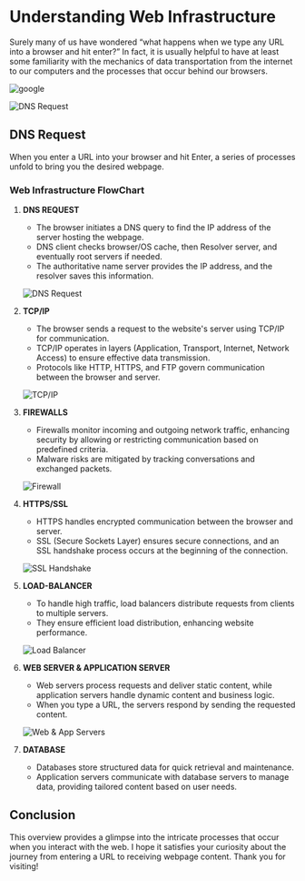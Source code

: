 # Understanding Web Infrastructure
Surely many of us have wondered “what happens when we type any URL into a browser and hit enter?” In fact, it is usually helpful to have at least some familiarity with the mechanics of data transportation from the internet to our computers and the processes that occur behind our browsers.

![google](https://lh3.googleusercontent.com/pw/ADCreHecEpP-RBaj1aX0-6Kl643uMYufzInR7hDFXM_DnqpBkx1QGZIQYskfOj9SWrMZnyDDfYNcbt6x9jxS7TvREbI2cUDJhDtGm1D2-KSnUS_o2TvZZ9Y3hz2INpICmg71WlDugWr51EZCqoGUFVUTtW02tUagRI8Gf3niWIRTqUSAa2yxwQrBKI54CAw-jvREcT_nm7JUGHkJxo_qGHZmtRNGAYZFdxs2I374VruS1qbJnBFsayXcZbaClyb-1KEMPAv0oueRNzV-HqcChnGCLa8Hf8UVnD9SN71A7vrpT6Gff2YTBQ86raT_pxHy2kAPs3txiHPri2dPTNKMtERBlgSTfnq0U8mER2K1cKq2bqG2P6SRs25FG_Vs3CIAYAZczzM3tSaMjTNtffEye-dGqRwDhJwOamuI-o53PLgaiH_ebNv10YOe6RNaquO6f83IPHAd8WCn-jjgF78eDyY85VCpWar8vro8hI9aHZb48EeI36EkHA0Suivk8woGv0-qM7_6srCdaurk6Dpz6gKeTYSR3XW3FGYFojbnaz4pY1fEuuvk5f0OH3NH6mn_UtCHhcs3uG2Qt8jK4JiGrBMVg2wZIP43NhHI8gsYBBEdQvZO_nJ2ErDtcJJNtU-i6yR8AEemdp7Y9lmgyzFFF8rb5omIMEzlRCQjsRwutlo4hd48HbjBEXnr6sHFucbuvGErCbbPKmERQuGPdSnfGddHYlO2l3zditbXZSPihKFzEFT7EFbiXQpX0yKY-TSfn2SCw18dMg2SV274xIE2Z2CEG4MoM8ktQuZjOlrltFVbM3YTlFsn55zs6Z6x4qUFdqYjtn8pP_L9Wheo25wij6jy0N0nTJrgKP8__BDB0MPftCeN1YY77rsfzTeaAJSvkBZNL6mh-GdAFNYJ3IqQXqskaZjjow=w720-h404-s-no?authuser=0)


 ![DNS Request](https://lh3.googleusercontent.com/pw/ADCreHeu0-NOcUW8CIJuERUKDKtTXRkJx1gdrE9Wny6ZrDuQHkcy3alNW5wa571mPIk7-6CtfB8bvq0eF4S4earFrBVDGGpoI5ENYVBfr2SmLGWA6G34TIvUTKsa6y8RIUqIHQ4XgT7UXne9zelNVJFysITA1IpzR9xJ9caAKC0QKImts6y-3lIIpeQFyiybe7gC68gN4R8k647PXBeTD0Dqgw_ReCZZEDLznpa069FEmUZCKmkiInTrqLjXFuzl_ZKRsHzJ_nKrsvHvo2-NuZfgUcyR5Drtn22Dg_ZF5krbr95luUwiYL4uspsXEF-5tfRv22qK_nhOcAh4_2UlUdiMoVJlWODiR69bkywCT9tSeO0mY5TKJeITLR1GCy21QglxHWPGuDdSpZiMGFEFfhU2u1AuMgjoRwUTB3poLk2YkaEufmgkgkRzt-u256qFQp263w0lFoqDIYCWWGLkkAmOy5GwehIl5jx3NayFnUyeRxPF5jAt4sO6WK8VdyzD3QO4o48UHF-3PJp9qdOr1O6VarQ-tyxFYmsc2OoWRssMYQhkWV0sic8s83lEyNb4CIhuZ0t0LvzoN3-KYrM5z5wfZRo3GcFziSOeg1Hzaqok53ccoaD72jK-YAiGt6jA9Jb6cF6uFaoQRu26Fxv2kP1eCVzxsKCV1YHQXR3yuFlkK02_QHsoUt1h9alBV4EUicVktOO6jF_yAfk1ul_jGHGTfHURQYJ8wkqZXpWe7dLZmQSAiEc7mAWCusRJQ9IZIUCOb-wat_5o65gOWDyeznn_HnExk4-5NAqQefhn92MlBwt0fflwSFRwUL160h16rNCFbeEfjc9Ag7viAF5egWn9yWyro2qj_kOHoNUBClPAhekkEOE0IKsojnXyjjYeKGFhfaBmNHE7aozWIq3b7i9MTnvvhw=w560-h759-s-no?authuser=0)

## DNS Request

When you enter a URL into your browser and hit Enter, a series of processes unfold to bring you the desired webpage.

### Web Infrastructure FlowChart

1. **DNS REQUEST**

   - The browser initiates a DNS query to find the IP address of the server hosting the webpage.
   - DNS client checks browser/OS cache, then Resolver server, and eventually root servers if needed.
   - The authoritative name server provides the IP address, and the resolver saves this information.

   ![DNS Request](https://photos.google.com/photo/AF1QipOCNksiJ08wWLc-AfGiFx7noWxKfl2LrBSXTQSN)

2. **TCP/IP**

   - The browser sends a request to the website's server using TCP/IP for communication.
   - TCP/IP operates in layers (Application, Transport, Internet, Network Access) to ensure effective data transmission.
   - Protocols like HTTP, HTTPS, and FTP govern communication between the browser and server.

   ![TCP/IP](https://photos.google.com/photo/AF1QipO98i7zjpdOprhyNrVdcawC44G8Cu6rPgMLT47d)

3. **FIREWALLS**

   - Firewalls monitor incoming and outgoing network traffic, enhancing security by allowing or restricting communication based on predefined criteria.
   - Malware risks are mitigated by tracking conversations and exchanged packets.

   ![Firewall](https://photos.google.com/photo/AF1QipOEmeOjpLVRLmVDR3Ad3mCp1eWlNBkxn2rrl0oe)

4. **HTTPS/SSL**

   - HTTPS handles encrypted communication between the browser and server.
   - SSL (Secure Sockets Layer) ensures secure connections, and an SSL handshake process occurs at the beginning of the connection.

   ![SSL Handshake](https://media.licdn.com/dms/image/C4D12AQHCYoiG2PNQBA/article-cover_image-shrink_600_2000/0/1520203424571?e=2147483647&v=beta&t=lDIn6zV0TTjh4vYwkVcaOcH43dwg4XSr8b4VSYtO6Tk)

5. **LOAD-BALANCER**

   - To handle high traffic, load balancers distribute requests from clients to multiple servers.
   - They ensure efficient load distribution, enhancing website performance.

   ![Load Balancer](https://www.netscaler.com/content/dam/netscaler/images/graphics/infographics/what-is-load-balancing.png)

6. **WEB SERVER & APPLICATION SERVER**

   - Web servers process requests and deliver static content, while application servers handle dynamic content and business logic.
   - When you type a URL, the servers respond by sending the requested content.

   ![Web & App Servers](https://i.ytimg.com/vi/thJSev60yfg/maxresdefault.jpg)

7. **DATABASE**

   - Databases store structured data for quick retrieval and maintenance.
   - Application servers communicate with database servers to manage data, providing tailored content based on user needs.


## Conclusion

This overview provides a glimpse into the intricate processes that occur when you interact with the web. I hope it satisfies your curiosity about the journey from entering a URL to receiving webpage content. Thank you for visiting!
